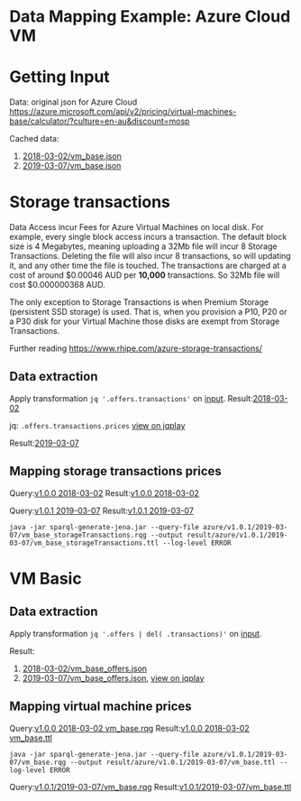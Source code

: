 # Data Mapping Example: Azure Cloud VM

# Getting Input
Data: original json for Azure Cloud
https://azure.microsoft.com/api/v2/pricing/virtual-machines-base/calculator/?culture=en-au&discount=mosp

Cached data:
1. [2018-03-02/vm_base.json](../data/azure/2018-03-02/vm_base.json)
2. [2019-03-07/vm_base.json](../data/azure/2019-03-07/vm_base.json)

# Storage transactions
Data Access incur Fees for Azure Virtual Machines on local disk.
For example, every single block access incurs a transaction.
The default block size is 4 Megabytes, meaning uploading a 32Mb file will incur 8 Storage Transactions.
Deleting the file will also incur 8 transactions, so will updating it, and any other time the file is touched.
The transactions are charged at a cost of around $0.00046 AUD per **10,000** transactions.
So 32Mb file will cost $0.000000368 AUD.

The only exception to Storage Transactions is when Premium Storage (persistent SSD storage) is used. That is, when you provision a P10, P20 or a P30 disk for your Virtual Machine those disks are exempt from Storage Transactions.

Further reading
https://www.rhipe.com/azure-storage-transactions/

## Data extraction
Apply transformation `jq '.offers.transactions'`
on [input](#getting-input).
Result:[2018-03-02](../jq/azure/2018-03-02/vm_base_storageTransactions.json)

jq: `.offers.transactions.prices`
[view on jqplay](https://jqplay.org/s/eOI_lLytRP)

Result:[2019-03-07](../jq/azure/2019-03-07/vm_base_storageTransactions.json)

## Mapping storage transactions prices
Query:[v1.0.0 2018-03-02](../sparql-generate/azure/v1.0.0/vm_base_storageTransactions.rqg)
Result:[v1.0.0 2018-03-02](../sparql-generate/result/azure/v1.0.0/vm_base_storageTransactions.ttl)

Query:[v1.0.1 2019-03-07](../sparql-generate/azure/v1.0.1/2019-03-07/vm_base_storageTransactions.rqg)
Result:[v1.0.1 2019-03-07](../sparql-generate/result/azure/v1.0.1/2019-03-07/vm_base_storageTransactions.ttl)
```
java -jar sparql-generate-jena.jar --query-file azure/v1.0.1/2019-03-07/vm_base_storageTransactions.rqg --output result/azure/v1.0.1/2019-03-07/vm_base_storageTransactions.ttl --log-level ERROR
```
# VM Basic
## Data extraction
Apply transformation `jq '.offers | del( .transactions)'`
on [input](#getting-input).

Result:
1. [2018-03-02/vm_base_offers.json](../jq/azure/2018-03-02/vm_base_offers.json)
2. [2019-03-07/vm_base_offers.json](../jq/azure/2019-03-07/vm_base_offers.json),
   [view on jqplay](https://jqplay.org/s/NbdTDztQbb)

## Mapping virtual machine prices
Query:[v1.0.0 2018-03-02 vm_base.rqg](../sparql-generate/azure/v1.0.0/vm_base.rqg)
Result:[v1.0.0 2018-03-02 vm_base.ttl](../sparql-generate/result/azure/v1.0.0/vm_base.ttl)

```
java -jar sparql-generate-jena.jar --query-file azure/v1.0.1/2019-03-07/vm_base.rqg --output result/azure/v1.0.1/2019-03-07/vm_base.ttl --log-level ERROR
```
Query:[v1.0.1/2019-03-07/vm_base.rqg](../sparql-generate/azure/v1.0.1/2019-03-07/vm_base.rqg)
Result:[v1.0.1/2019-03-07/vm_base.ttl](../sparql-generate/result/azure/v1.0.1/2019-03-07/vm_base.ttl)
